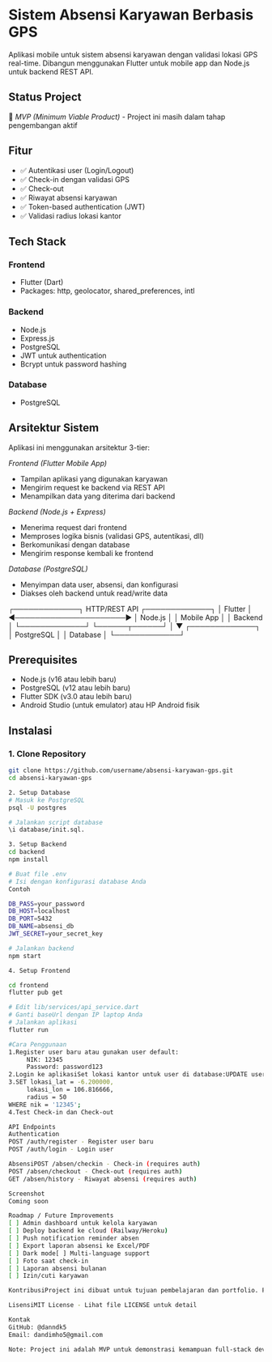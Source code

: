 # Sistem Absensi Karyawan Berbasis GPS

Aplikasi mobile untuk sistem absensi karyawan dengan validasi lokasi GPS real-time. Dibangun menggunakan Flutter untuk mobile app dan Node.js untuk backend REST API.

## Status Project

🚧 *MVP (Minimum Viable Product)* - Project ini masih dalam tahap pengembangan aktif

## Fitur

- ✅ Autentikasi user (Login/Logout)
- ✅ Check-in dengan validasi GPS
- ✅ Check-out
- ✅ Riwayat absensi karyawan
- ✅ Token-based authentication (JWT)
- ✅ Validasi radius lokasi kantor

## Tech Stack

### Frontend
- Flutter (Dart)
- Packages: http, geolocator, shared_preferences, intl

### Backend
- Node.js
- Express.js
- PostgreSQL
- JWT untuk authentication
- Bcrypt untuk password hashing

### Database
- PostgreSQL

## Arsitektur Sistem
Aplikasi ini menggunakan arsitektur 3-tier:

*Frontend (Flutter Mobile App)*
- Tampilan aplikasi yang digunakan karyawan
- Mengirim request ke backend via REST API
- Menampilkan data yang diterima dari backend

*Backend (Node.js + Express)*
- Menerima request dari frontend
- Memproses logika bisnis (validasi GPS, autentikasi, dll)
- Berkomunikasi dengan database
- Mengirim response kembali ke frontend

*Database (PostgreSQL)*
- Menyimpan data user, absensi, dan konfigurasi
- Diakses oleh backend untuk read/write data

┌─────────────┐      HTTP/REST API      ┌─────────────┐ │   Flutter   │ ◄──────────────────────► │   Node.js   │ │  Mobile App │                          │   Backend   │ └─────────────┘                          └──────┬──────┘ │ ▼ ┌─────────────┐ │ PostgreSQL  │ │  Database   │ └─────────────┘

## Prerequisites

- Node.js (v16 atau lebih baru)
- PostgreSQL (v12 atau lebih baru)
- Flutter SDK (v3.0 atau lebih baru)
- Android Studio (untuk emulator) atau HP Android fisik

## Instalasi

### 1. Clone Repository

```bash
git clone https://github.com/username/absensi-karyawan-gps.git
cd absensi-karyawan-gps

2. Setup Database
# Masuk ke PostgreSQL
psql -U postgres

# Jalankan script database
\i database/init.sql. 

3. Setup Backend
cd backend
npm install

# Buat file .env
# Isi dengan konfigurasi database Anda
Contoh

DB_PASS=your_password
DB_HOST=localhost
DB_PORT=5432
DB_NAME=absensi_db
JWT_SECRET=your_secret_key

# Jalankan backend
npm start

4. Setup Frontend

cd frontend
flutter pub get

# Edit lib/services/api_service.dart
# Ganti baseUrl dengan IP laptop Anda
# Jalankan aplikasi
flutter run

#Cara Penggunaan
1.Register user baru atau gunakan user default:
     NIK: 12345
     Password: password123
2.Login ke aplikasiSet lokasi kantor untuk user di database:UPDATE users 
3.SET lokasi_lat = -6.200000, 
     lokasi_lon = 106.816666, 
     radius = 50 
WHERE nik = '12345';
4.Test Check-in dan Check-out

API Endpoints
Authentication
POST /auth/register - Register user baru
POST /auth/login - Login user

AbsensiPOST /absen/checkin - Check-in (requires auth)
POST /absen/checkout - Check-out (requires auth)
GET /absen/history - Riwayat absensi (requires auth)

Screenshot
Coming soon

Roadmap / Future Improvements
[ ] Admin dashboard untuk kelola karyawan
[ ] Deploy backend ke cloud (Railway/Heroku)
[ ] Push notification reminder absen
[ ] Export laporan absensi ke Excel/PDF
[ ] Dark mode[ ] Multi-language support
[ ] Foto saat check-in
[ ] Laporan absensi bulanan
[ ] Izin/cuti karyawan

KontribusiProject ini dibuat untuk tujuan pembelajaran dan portfolio. Feedback dan saran sangat diterima.

LisensiMIT License - Lihat file LICENSE untuk detail

Kontak
GitHub: @danndk5
Email: dandimho5@gmail.com

Note: Project ini adalah MVP untuk demonstrasi kemampuan full-stack developmentUntuk penggunaan production, perlu penambahan fitur keamanan, testing, dan deployment yang lebih komprehensif.